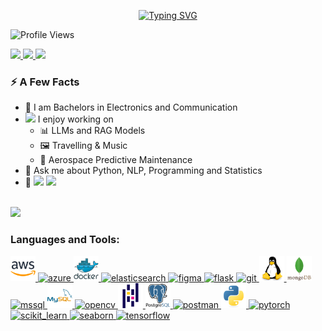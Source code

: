 <p align="center">
<a href="https://github.com/abhinav84377">
    <img src="https://readme-typing-svg.demolab.com?font=Georgia&size=18&duration=500&pause=800&multiline=true&width=500&height=80&lines=Abhinav+Rohilla;Data+Scientist;GenAI+%7C+NLP+Expert+%7C+Statistics" alt="Typing SVG" />
</a>
<br/>
    
![Profile Views](https://komarev.com/ghpvc/?username=abhinav84377) 

<a href="https://docs.google.com/document/d/1vO6D0TftCLXanrp90jaQRaeOSATGkDU_ysKeheveFiE/edit?usp=sharing">
    <img src="https://img.shields.io/badge/Resume-red?style=flat-square&logo=adobe">
</a>  
<a href="https://www.linkedin.com/in/abhinav-rohilla-141106101/">
    <img src="https://img.shields.io/badge/-Linkedin-blue?style=flat-square&logo=linkedin">
</a>
<a href="mailto:Abhinavrohilla96@gmail.com">
    <img src="https://img.shields.io/badge/-Email-red?style=flat-square&logo=gmail&logoColor=white">
</a>



### ⚡️ A Few Facts 

- 🔭  I am Bachelors in Electronics and Communication
- <img src="https://media.giphy.com/media/WUlplcMpOCEmTGBtBW/giphy.gif" width="30">  I enjoy working on
  - 📊 LLMs and RAG Models
  - 🖼 Travelling & Music
  - 🤖 Aerospace Predictive Maintenance
- 💬 Ask me about Python, NLP, Programming and Statistics
- :medal_sports: <a href="https://learn.deeplearning.ai/accomplishments/2a8ae496-ac77-4a6b-a0e0-1ec4bfcb6999?usp=sharing">
    <img src="https://img.shields.io/badge/DeepLearning.AI-Badge_1-74aa9c?style=for-the-badge&logo=openai&logoColor=white"></a> <a href="https://learn.deeplearning.ai/accomplishments/4ed4ca9e-1507-4b5e-97ed-06357090ca9f?usp=sharing">
    <img src="https://img.shields.io/badge/DeepLearning.AI-Badge_2-74aa9c?style=for-the-badge&logo=openai&logoColor=white"></a>

<br/> 

<!-- <a href="https://github.com/drkostas">
    <img src="https://github-readme-stats.vercel.app/api?username=drkostas&show_icons=true&count_private=true&show_icons=true&hide_border=true&hide_title=true&card_width=300px&hide_rank=true&bg_color=00000000&theme=dracula">
</a> -->

<a href="https://github.com/abhinav84377">
    <img src="https://github-stats-alpha.vercel.app/api?username=abhinav84377&cc=22272e&tc=37BCF6&ic=fff&bc=0000">
</a>

</p>



<h3 align="left">Languages and Tools:</h3>
<p align="left"> <a href="https://aws.amazon.com" target="_blank" rel="noreferrer"> <img src="https://raw.githubusercontent.com/devicons/devicon/master/icons/amazonwebservices/amazonwebservices-original-wordmark.svg" alt="aws" width="40" height="40"/> </a> <a href="https://azure.microsoft.com/en-in/" target="_blank" rel="noreferrer"> <img src="https://www.vectorlogo.zone/logos/microsoft_azure/microsoft_azure-icon.svg" alt="azure" width="40" height="40"/> </a> <a href="https://www.docker.com/" target="_blank" rel="noreferrer"> <img src="https://raw.githubusercontent.com/devicons/devicon/master/icons/docker/docker-original-wordmark.svg" alt="docker" width="40" height="40"/> </a> <a href="https://www.elastic.co" target="_blank" rel="noreferrer"> <img src="https://www.vectorlogo.zone/logos/elastic/elastic-icon.svg" alt="elasticsearch" width="40" height="40"/> </a> <a href="https://www.figma.com/" target="_blank" rel="noreferrer"> <img src="https://www.vectorlogo.zone/logos/figma/figma-icon.svg" alt="figma" width="40" height="40"/> </a> <a href="https://flask.palletsprojects.com/" target="_blank" rel="noreferrer"> <img src="https://www.vectorlogo.zone/logos/pocoo_flask/pocoo_flask-icon.svg" alt="flask" width="40" height="40"/> </a> <a href="https://git-scm.com/" target="_blank" rel="noreferrer"> <img src="https://www.vectorlogo.zone/logos/git-scm/git-scm-icon.svg" alt="git" width="40" height="40"/> </a> <a href="https://www.linux.org/" target="_blank" rel="noreferrer"> <img src="https://raw.githubusercontent.com/devicons/devicon/master/icons/linux/linux-original.svg" alt="linux" width="40" height="40"/> </a> <a href="https://www.mongodb.com/" target="_blank" rel="noreferrer"> <img src="https://raw.githubusercontent.com/devicons/devicon/master/icons/mongodb/mongodb-original-wordmark.svg" alt="mongodb" width="40" height="40"/> </a> <a href="https://www.microsoft.com/en-us/sql-server" target="_blank" rel="noreferrer"> <img src="https://www.svgrepo.com/show/303229/microsoft-sql-server-logo.svg" alt="mssql" width="40" height="40"/> </a> <a href="https://www.mysql.com/" target="_blank" rel="noreferrer"> <img src="https://raw.githubusercontent.com/devicons/devicon/master/icons/mysql/mysql-original-wordmark.svg" alt="mysql" width="40" height="40"/> </a> <a href="https://opencv.org/" target="_blank" rel="noreferrer"> <img src="https://www.vectorlogo.zone/logos/opencv/opencv-icon.svg" alt="opencv" width="40" height="40"/> </a> <a href="https://pandas.pydata.org/" target="_blank" rel="noreferrer"> <img src="https://raw.githubusercontent.com/devicons/devicon/2ae2a900d2f041da66e950e4d48052658d850630/icons/pandas/pandas-original.svg" alt="pandas" width="40" height="40"/> </a> <a href="https://www.postgresql.org" target="_blank" rel="noreferrer"> <img src="https://raw.githubusercontent.com/devicons/devicon/master/icons/postgresql/postgresql-original-wordmark.svg" alt="postgresql" width="40" height="40"/> </a> <a href="https://postman.com" target="_blank" rel="noreferrer"> <img src="https://www.vectorlogo.zone/logos/getpostman/getpostman-icon.svg" alt="postman" width="40" height="40"/> </a> <a href="https://www.python.org" target="_blank" rel="noreferrer"> <img src="https://raw.githubusercontent.com/devicons/devicon/master/icons/python/python-original.svg" alt="python" width="40" height="40"/> </a> <a href="https://pytorch.org/" target="_blank" rel="noreferrer"> <img src="https://www.vectorlogo.zone/logos/pytorch/pytorch-icon.svg" alt="pytorch" width="40" height="40"/> </a> <a href="https://scikit-learn.org/" target="_blank" rel="noreferrer"> <img src="https://upload.wikimedia.org/wikipedia/commons/0/05/Scikit_learn_logo_small.svg" alt="scikit_learn" width="40" height="40"/> </a> <a href="https://seaborn.pydata.org/" target="_blank" rel="noreferrer"> <img src="https://seaborn.pydata.org/_images/logo-mark-lightbg.svg" alt="seaborn" width="40" height="40"/> </a> <a href="https://www.tensorflow.org" target="_blank" rel="noreferrer"> <img src="https://www.vectorlogo.zone/logos/tensorflow/tensorflow-icon.svg" alt="tensorflow" width="40" height="40"/> </a> </p>

